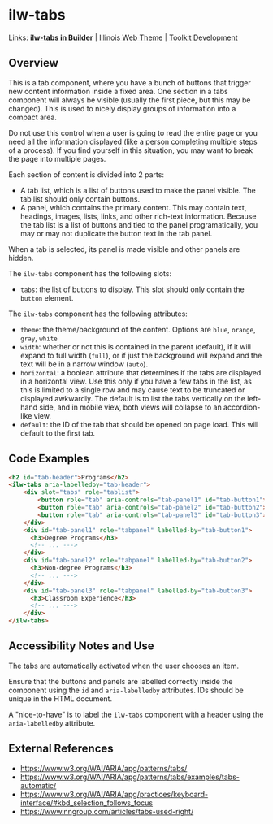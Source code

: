# ilw-tabs

Links: **[ilw-tabs in Builder](https://builder3.toolkit.illinois.edu/component/ilw-tabs/index.html)** | 
[Illinois Web Theme](https://webtheme.illinois.edu/) | 
[Toolkit Development](https://github.com/web-illinois/toolkit-management)

## Overview

This is a tab component, where you have a bunch of buttons that trigger new content information inside a fixed area. One section in a tabs component will always be visible (usually the first piece, but this may be changed). This is used to nicely display groups of information into a compact area. 

Do not use this control when a user is going to read the entire page or you need all the information displayed (like a person completing multiple steps of a process). If you find yourself in this situation, you may want to break the page into multiple pages. 

Each section of content is divided into 2 parts:
* A tab list, which is a list of buttons used to make the panel visible. The tab list should only contain buttons. 
* A panel, which contains the primary content. This may contain text, headings, images, lists, links, and other rich-text information. Because the tab list is a list of buttons and tied to the panel programatically, you may or may not duplicate the button text in the tab panel.

When a tab is selected, its panel is made visible and other panels are hidden.

The `ilw-tabs` component has the following slots:
* `tabs`: the list of buttons to display. This slot should only contain the `button` element. 

The `ilw-tabs` component has the following attributes:
* `theme`: the theme/background of the content. Options are `blue`, `orange`, `gray`, `white`
* `width`: whether or not this is contained in the parent (default), if it will expand to full width (`full`), or if just the background will expand and the text will be in a narrow window (`auto`). 
* `horizontal`: a boolean attribute that determines if the tabs are displayed in a horizontal view. Use this only if you have a few tabs in the list, as this is limited to a single row and may cause text to be truncated or displayed awkwardly. The default is to list the tabs vertically on the left-hand side, and in mobile view, both views will collapse to an accordion-like view.  
* `default`: the ID of the tab that should be opened on page load. This will default to the first tab. 

## Code Examples

```html
<h2 id="tab-header">Programs</h2>
<ilw-tabs aria-labelledby="tab-header">
    <div slot="tabs" role="tablist">
        <button role="tab" aria-controls="tab-panel1" id="tab-button1">Degree Programs</button>
        <button role="tab" aria-controls="tab-panel2" id="tab-button2">Non-degree Programs</button>
        <button role="tab" aria-controls="tab-panel3" id="tab-button3">Classroom Experience</button>
    </div>
    <div id="tab-panel1" role="tabpanel" labelled-by="tab-button1">
      <h3>Degree Programs</h3>
      <!-- ... --->
    </div>
    <div id="tab-panel2" role="tabpanel" labelled-by="tab-button2">
      <h3>Non-degree Programs</h3>
      <!-- ... --->
    </div>
    <div id="tab-panel3" role="tabpanel" labelled-by="tab-button3">
      <h3>Classroom Experience</h3>
      <!-- ... --->
    </div>
</ilw-tabs>
```

## Accessibility Notes and Use

The tabs are automatically activated when the user chooses an item. 

Ensure that the buttons and panels are labelled correctly inside the component using the `id` and `aria-labelledby` attributes. IDs should be unique in the HTML document. 

A "nice-to-have" is to label the `ilw-tabs` component with a header using the `aria-labelledby` attribute. 

## External References

* https://www.w3.org/WAI/ARIA/apg/patterns/tabs/
* https://www.w3.org/WAI/ARIA/apg/patterns/tabs/examples/tabs-automatic/
* https://www.w3.org/WAI/ARIA/apg/practices/keyboard-interface/#kbd_selection_follows_focus
* https://www.nngroup.com/articles/tabs-used-right/ 
